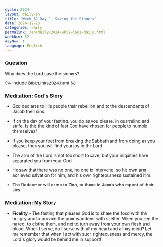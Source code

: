 ```yaml
---
cycle: 2024
layout: daily-en
title: "Week 52 Day 1: Saving the Sinners"
date: 2024-12-23
categories: daily
permalink: /en/daily/2024/wk52-day1-daily.html
weekNum: 52
dayNum: 1
language: English
---
```


### Question     
Why does the Lord save the sinners?

{% include BibleLinks2024.html %} 

### Meditation: God's Story   
+ God declares to His people their rebellion and to the descendants of Jacob their sins. 

+ If on the day of your fasting, you do as you please, in quarreling and strife. Is this the kind of fast God have chosen for people to humble themselves? 

+ If you keep your feet from breaking the Sabbath and from doing as you please, then you will find your joy in the Lord. 

+ The arm of the Lord is not too short to save, but your iniquities have separated you from your God. 

+ He saw that there was no one, no one to intervene, so his own arm achieved salvation for him, and his own righteousness sustained him. 

+ The Redeemer will come to Zion, to those in Jacob who repent of their sins. 

### Meditation: My Story   
+ **Fidelity** - The fasting that pleases God is to share the food with the hungry and to provide the poor wanderer with shelter. When you see the naked, to clothe them, and not to turn away from your own flesh and blood. When I serve, do I serve with all my heart and all my mind? Let me remember that when I act with such righteousness and mercy, the Lord's glory would be behind me in support! 
